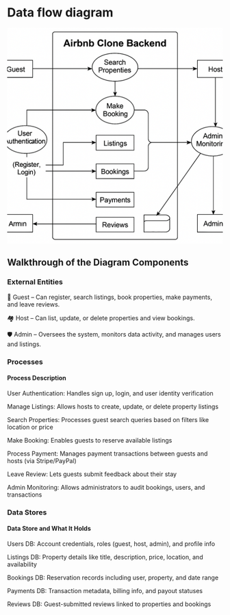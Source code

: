 # Data flow diagram
![Data-flow-fiagram](data-flow.png)

## Walkthrough of the Diagram Components
### External Entities
👤 Guest – Can register, search listings, book properties, make payments, and leave reviews.

🏘️ Host – Can list, update, or delete properties and view bookings.

🛡️ Admin – Oversees the system, monitors data activity, and manages users and listings.

### Processes
#### Process	Description
User Authentication: 	Handles sign up, login, and user identity verification

Manage Listings: 	Allows hosts to create, update, or delete property listings

Search Properties: 	Processes guest search queries based on filters like location or price

Make Booking: 	Enables guests to reserve available listings

Process Payment:	Manages payment transactions between guests and hosts (via Stripe/PayPal)

Leave Review:	Lets guests submit feedback about their stay

Admin Monitoring: 	Allows administrators to audit bookings, users, and transactions

### Data Stores
#### Data Store	  and What It Holds
Users DB: 	Account credentials, roles (guest, host, admin), and profile info

Listings DB:	Property details like title, description, price, location, and availability

Bookings DB:	Reservation records including user, property, and date range

Payments DB:	Transaction metadata, billing info, and payout statuses

Reviews DB:	Guest-submitted reviews linked to properties and bookings